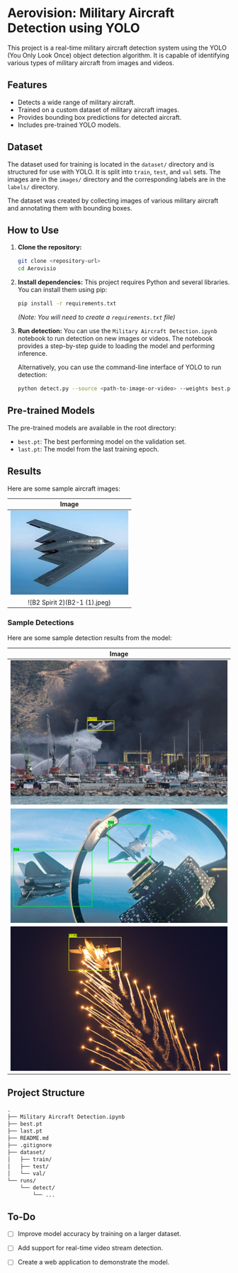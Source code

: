 # Aerovision: Military Aircraft Detection using YOLO

This project is a real-time military aircraft detection system using the YOLO (You Only Look Once) object detection algorithm. It is capable of identifying various types of military aircraft from images and videos.

## Features

- Detects a wide range of military aircraft.
- Trained on a custom dataset of military aircraft images.
- Provides bounding box predictions for detected aircraft.
- Includes pre-trained YOLO models.

## Dataset

The dataset used for training is located in the `dataset/` directory and is structured for use with YOLO. It is split into `train`, `test`, and `val` sets. The images are in the `images/` directory and the corresponding labels are in the `labels/` directory.

The dataset was created by collecting images of various military aircraft and annotating them with bounding boxes.

## How to Use

1.  **Clone the repository:**
    ```bash
    git clone <repository-url>
    cd Aerovisio
    ```

2.  **Install dependencies:**
    This project requires Python and several libraries. You can install them using pip:
    ```bash
    pip install -r requirements.txt
    ```
    *(Note: You will need to create a `requirements.txt` file)*

3.  **Run detection:**
    You can use the `Military Aircraft Detection.ipynb` notebook to run detection on new images or videos. The notebook provides a step-by-step guide to loading the model and performing inference.

    Alternatively, you can use the command-line interface of YOLO to run detection:
    ```bash
    python detect.py --source <path-to-image-or-video> --weights best.pt
    ```

## Pre-trained Models

The pre-trained models are available in the root directory:
- `best.pt`: The best performing model on the validation set.
- `last.pt`: The model from the last training epoch.

## Results

Here are some sample aircraft images:

| Image |
| :---: |
| ![B2 Spirit 1](B2-1.jpeg) |
| ![B2 Spirit 2](B2-1 (1).jpeg) |

### Sample Detections

Here are some sample detection results from the model:

| Image |
| :---: |
| ![Detection example 1](annotated_samples/005e486c03142ce64736bba86b347b96.jpg) |
| ![Detection example 2](annotated_samples/023cc897edc78f676fd1f2f347d80e83.jpg) |
| ![Detection example 3](annotated_samples/02d408885ea1339fac6e2344086599ab.jpg) |

## Project Structure
```
.
├── Military Aircraft Detection.ipynb
├── best.pt
├── last.pt
├── README.md
├── .gitignore
├── dataset/
│   ├── train/
│   ├── test/
│   └── val/
└── runs/
    └── detect/
        └── ...
```

## To-Do

- [ ] Improve model accuracy by training on a larger dataset.
- [ ] Add support for real-time video stream detection.
- [ ] Create a web application to demonstrate the model.

